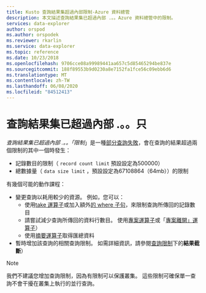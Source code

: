 ```yaml
---
title: Kusto 查詢結果集超過內部限制-Azure 資料總管
description: 本文描述查詢結果集已超過內部 .。。Azure 資料總管中的限制。
services: data-explorer
author: orspod
ms.author: orspodek
ms.reviewer: rkarlin
ms.service: data-explorer
ms.topic: reference
ms.date: 10/23/2018
ms.openlocfilehash: 9706cce08a99989441aa657c5d85465294be837e
ms.sourcegitcommit: 188f89553b9d0230a8e7152fa1fce56c09ebb6d6
ms.translationtype: MT
ms.contentlocale: zh-TW
ms.lasthandoff: 06/08/2020
ms.locfileid: "84512413"
---
```

# <a name="query-result-set-has-exceeded-the-internal--limit"></a>查詢結果集已超過內部 .。。只

*查詢結果集已超過內部 .。。「限制*」是一種[部分查詢失敗](partialqueryfailures.md)，會在查詢的結果超過兩個限制的其中一個時發生：
* 記錄數目的限制（ `record count limit` 預設設定為500000）
* 總數據量（ `data size limit` ，預設設定為67108864（64mb））的限制

有幾個可能的動作課程：

* 變更查詢以耗用較少的資源。 
  例如，您可以：
  * 使用[take 運算子](../query/takeoperator.md)或加入額外[的 where 子句](../query/whereoperator.md)，來限制查詢所傳回的記錄數目
  * 請嘗試減少查詢所傳回的資料行數目。 使用[專案運算子](../query/projectoperator.md)或「[專案離開」運算子](../query/projectawayoperator.md)）
  * 使用[摘要運算子](../query/summarizeoperator.md)取得匯總資料
* 暫時增加該查詢的相關查詢限制。 如需詳細資訊，請參閱[查詢限制](querylimits.md)下的**結果截斷**）

 > [!NOTE] 
 > 我們不建議您增加查詢限制，因為有限制可以保護叢集。 這些限制可確保單一查詢不會干擾在叢集上執行的並行查詢。
  
